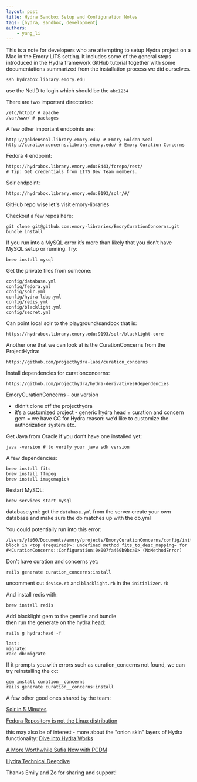 ```yaml
---
layout: post
title: Hydra Sandbox Setup and Configuration Notes
tags: [hydra, sandbox, development]
authors:
    - yang_li
---
```


This is a note for developers who are attempting to setup Hydra project on a Mac in the Emory LITS setting. It includes some of the general steps introduced in the Hydra framework GitHub tutorial together with some documentations summarized from the installation process we did ourselves.  

```shell
ssh hydrabox.library.emory.edu
```

use the NetID to login which should be the `abc1234`  

There are two important directories:

```shell
/etc/httpd/ # apache
/var/www/ # packages
```

A few other important endpoints are:

```shell
http://goldenseal.library.emory.edu/ # Emory Golden Seal
http://curationconcerns.library.emory.edu/ # Emory Curation Concerns
```

Fedora 4 endpoint:

```shell
https://hydrabox.library.emory.edu:8443/fcrepo/rest/
# Tip: Get credentials from LITS Dev Team members.
```

Solr endpoint:

```shell
https://hydrabox.library.emory.edu:9193/solr/#/
```

GitHub repo wise let's visit emory-libraries

Checkout a few repos here:

```shell
git clone git@github.com:emory-libraries/EmoryCurationConcerns.git
bundle install
```

If you run into a MySQL error it’s more than likely that you don’t have MySQL setup or running. Try:

```shell
brew install mysql
```

Get the private files from someone:

```shell
config/database.yml
config/fedora.yml
config/solr.yml
config/hydra-ldap.yml
config/redis.yml
config/blacklight.yml
config/secret.yml
```

Can point local solr to the playground/sandbox that is:

```shell
https://hydrabox.library.emory.edu:9193/solr/blacklight-core
```  

Another one that we can look at is the CurationConcerns from the ProjectHydra:

```shell
https://github.com/projecthydra-labs/curation_concerns
```   

Install dependencies for curationconcerns:

```shell
https://github.com/projecthydra/hydra-derivatives#dependencies
```  

EmoryCurationConcerns - our version
* didn’t clone off the projecthydra   
* it’s a customized project - generic hydra head + curation and concern gem = we have CC for Hydra
reason: we’d like to customize the authorization system etc.

Get Java from Oracle if you don’t have one installed yet:

```shell
java -version # to verify your java sdk version
```  

A few dependencies:

```shell
brew install fits  
brew install ffmpeg  
brew install imagemagick  
```

Restart MySQL:

```shell
brew services start mysql
```

database.yml:
get the `database.yml` from the server
create your own database and make sure the db matches up with the db.yml

You could potentially run into this error:

```shell
/Users/yli60/Documents/emory/projects/EmoryCurationConcerns/config/initializers/curation_concerns.rb:2:in block in <top (required)>: undefined method fits_to_desc_mapping= for #<CurationConcerns::Configuration:0x007fa460b9bca0> (NoMethodError)
```

Don’t have curation and concerns yet:

```shell
rails generate curation_concerns:install
```  

uncomment out `devise.rb` and `blacklight.rb` in the `initializer.rb`

And install redis with:

```shell
brew install redis
```

Add blacklight gem to the gemfile and bundle    
then run the generate on the hydra:head:

```shell
rails g hydra:head -f
```

```shell
last:  
migrate:  
rake db:migrate   
```

If it prompts you with errors such as curation_concerns not found, we can try reinstalling the cc:

```shell
gem install curation__concerns  
rails generate curation__concerns:install  
```

A few other good ones shared by the team:  

[Solr in 5 Minutes](https://www.youtube.com/watch?v=ClhrrPzJWmI)

[Fedora Repository is not the Linux distribution](https://www.youtube.com/watch?v=U9jaFM0Q2h0)

this may also be of interest - more about the "onion skin" layers of Hydra functionality:   [Dive into Hydra Works](https://github.com/projecthydra-labs/hydra-works/wiki/Dive-into-Hydra-Works)

[A More Worthwhile Sufia Now with PCDM](http://www.slideshare.net/jpstroop/a-more-worthwhile-sufia-now-with-pcdm)

[Hydra Technical Deepdive](http://www.slideshare.net/DuraSpace/hydra-technical-deepdive)

Thanks Emily and Zo for sharing and support!
